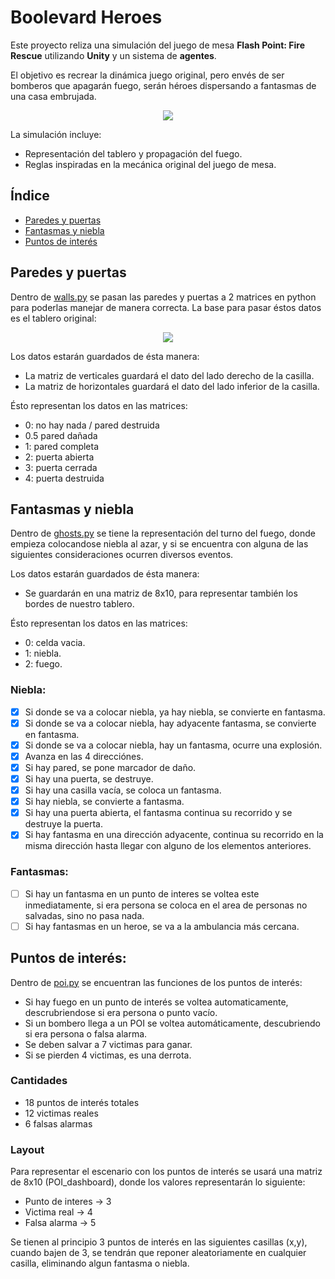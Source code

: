 # Boolevard Heroes

Este proyecto reliza una simulación del juego de mesa **Flash Point: Fire Rescue** utilizando **Unity** y un sistema de **agentes**.  

El objetivo es recrear la dinámica juego original, pero envés de ser bomberos que apagarán fuego, serán héroes dispersando a fantasmas de una casa embrujada.

<center><img src="https://gifdb.com/images/high/backyardigans-tyrone-tasha-dancing-efggqyqs84kn6yfs.gif"></center>

La simulación incluye:
- Representación del tablero y propagación del fuego.
- Reglas inspiradas en la mecánica original del juego de mesa.

## Índice
 - [Paredes y puertas](#paredes-y-puertas)
 - [Fantasmas y niebla](#fantasmas-y-niebla)
 - [Puntos de interés](#puntos-de-interés)

## Paredes y puertas

Dentro de [walls.py](/backend/walls.py) se pasan las paredes y puertas a 2 matrices en python para poderlas manejar de manera correcta. La base para pasar éstos datos es el tablero original:

<center><img src="https://encrypted-tbn0.gstatic.com/images?q=tbn:ANd9GcTH3LzP1H99HlgrHrFYmg0O0XdbWEf8MlqIyHMIvd7E9YWm1s4743mZpEW7CwcdcTqmdAc&usqp=CAU"></center>

Los datos estarán guardados de ésta manera:
 - La matriz de verticales guardará el dato del lado derecho de la casilla.
 - La matriz de horizontales guardará el dato del lado inferior de la casilla.

Ésto representan los datos en las matrices:
 - 0: no hay nada / pared destruida
 - 0.5 pared dañada
 - 1: pared completa
 - 2: puerta abierta
 - 3: puerta cerrada
 - 4: puerta destruida

## Fantasmas y niebla

Dentro de [ghosts.py](/backend/ghosts.py) se tiene la representación del turno del fuego, donde empieza colocandose niebla al azar, y si se encuentra con alguna de las siguientes consideraciones ocurren diversos eventos.

Los datos estarán guardados de ésta manera:
 - Se guardarán en una matriz de 8x10, para representar también los bordes de nuestro tablero.

Ésto representan los datos en las matrices:
 - 0: celda vacia.
 - 1: niebla.
 - 2: fuego.

### Niebla:
 - [x] Si donde se va a colocar niebla, ya hay niebla, se convierte en fantasma.
 - [x] Si donde se va a colocar niebla, hay adyacente fantasma, se convierte en fantasma.
 - [x] Si donde se va a colocar niebla, hay un fantasma, ocurre una explosión.
 - [x] Avanza en las 4 direcciónes.
 - [x] Si hay pared, se pone marcador de daño.
 - [x] Si hay una puerta, se destruye.
 - [x] Si hay una casilla vacía, se coloca un fantasma.
 - [x] Si hay niebla, se convierte a fantasma.
 - [x] Si hay una puerta abierta, el fantasma continua su recorrido y se destruye la puerta.
 - [x] Si hay fantasma en una dirección adyacente, continua su recorrido en la misma dirección hasta llegar con alguno de los elementos anteriores.

### Fantasmas:
 - [ ] Si hay un fantasma en un punto de interes se voltea este inmediatamente, si era persona se coloca en el area de personas no salvadas, sino no pasa nada.
 - [ ] Si hay fantasmas en un heroe, se va a la ambulancia más cercana.

## Puntos de interés:

Dentro de [poi.py](/backend/poi.py) se encuentran las funciones de los puntos de interés:
 - Si hay fuego en un punto de interés se voltea automaticamente, descrubriendose si era persona o punto vacío.
 - Si un bombero llega a un POI se voltea automáticamente, descubriendo si era persona o falsa alarma.
 - Se deben salvar a 7 victimas para ganar.
 - Si se pierden 4 victimas, es una derrota.

### Cantidades
 - 18 puntos de interés totales
 - 12 victimas reales
 - 6 falsas alarmas

### Layout
Para representar el escenario con los puntos de interés se usará una matriz de 8x10 (POI_dashboard), donde los valores representarán lo siguiente:
 - Punto de interes -> 3
 - Victima real -> 4
 - Falsa alarma -> 5

Se tienen al principio 3 puntos de interés en las siguientes casillas (x,y), cuando bajen de 3, se tendrán que reponer aleatoriamente en cualquier casilla, eliminando algun fantasma o niebla.